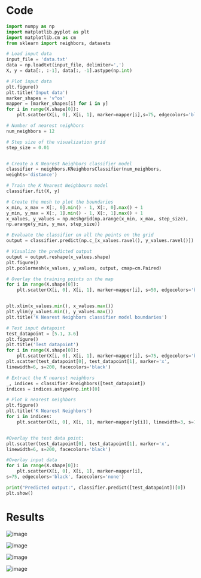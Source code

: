 # Code
```py
import numpy as np
import matplotlib.pyplot as plt
import matplotlib.cm as cm
from sklearn import neighbors, datasets

# Load input data
input_file = 'data.txt'
data = np.loadtxt(input_file, delimiter=',')
X, y = data[:, :-1], data[:, -1].astype(np.int)

# Plot input data
plt.figure()
plt.title('Input data')
marker_shapes = 'v^os'
mapper = [marker_shapes[i] for i in y]
for i in range(X.shape[0]):
    plt.scatter(X[i, 0], X[i, 1], marker=mapper[i],s=75, edgecolors='black', facecolors='none')

# Number of nearest neighbors
num_neighbors = 12

# Step size of the visualization grid
step_size = 0.01


# Create a K Nearest Neighbors classifier model
classifier = neighbors.KNeighborsClassifier(num_neighbors,
weights='distance')

# Train the K Nearest Neighbours model
classifier.fit(X, y)

# Create the mesh to plot the boundaries
x_min, x_max = X[:, 0].min() - 1, X[:, 0].max() + 1
y_min, y_max = X[:, 1].min() - 1, X[:, 1].max() + 1
x_values, y_values = np.meshgrid(np.arange(x_min, x_max, step_size),
np.arange(y_min, y_max, step_size))

# Evaluate the classifier on all the points on the grid
output = classifier.predict(np.c_[x_values.ravel(), y_values.ravel()])

# Visualize the predicted output
output = output.reshape(x_values.shape)
plt.figure()
plt.pcolormesh(x_values, y_values, output, cmap=cm.Paired)

# Overlay the training points on the map
for i in range(X.shape[0]):
    plt.scatter(X[i, 0], X[i, 1], marker=mapper[i], s=50, edgecolors='black', facecolors='none')


plt.xlim(x_values.min(), x_values.max())
plt.ylim(y_values.min(), y_values.max())
plt.title('K Nearest Neighbors classifier model boundaries')

# Test input datapoint
test_datapoint = [5.1, 3.6]
plt.figure()
plt.title('Test datapoint')
for i in range(X.shape[0]):
    plt.scatter(X[i, 0], X[i, 1], marker=mapper[i], s=75, edgecolors='black', facecolors='none')
plt.scatter(test_datapoint[0], test_datapoint[1], marker='x',
linewidth=6, s=200, facecolors='black')

# Extract the K nearest neighbors
_, indices = classifier.kneighbors([test_datapoint])
indices = indices.astype(np.int)[0]

# Plot k nearest neighbors
plt.figure()
plt.title('K Nearest Neighbors')
for i in indices:
    plt.scatter(X[i, 0], X[i, 1], marker=mapper[y[i]], linewidth=3, s=100, facecolors='black')


#Overlay the test data point:
plt.scatter(test_datapoint[0], test_datapoint[1], marker='x',
linewidth=6, s=200, facecolors='black')

#Overlay input data
for i in range(X.shape[0]):
    plt.scatter(X[i, 0], X[i, 1], marker=mapper[i],
s=75, edgecolors='black', facecolors='none')

print("Predicted output:", classifier.predict([test_datapoint])[0])
plt.show()

```

# Results
![image](https://user-images.githubusercontent.com/84629235/158636872-a624a48d-7089-42cf-a9cc-41dd9993ad42.png)

![image](https://user-images.githubusercontent.com/84629235/158636936-614a19e2-9b8c-4932-8181-bb37bc239c48.png)

![image](https://user-images.githubusercontent.com/84629235/158637000-3cd83a01-9601-4791-bc9f-c276b54f8972.png)

![image](https://user-images.githubusercontent.com/84629235/158637050-984abaf5-a8d4-4544-ace7-90ede5e105bb.png)


